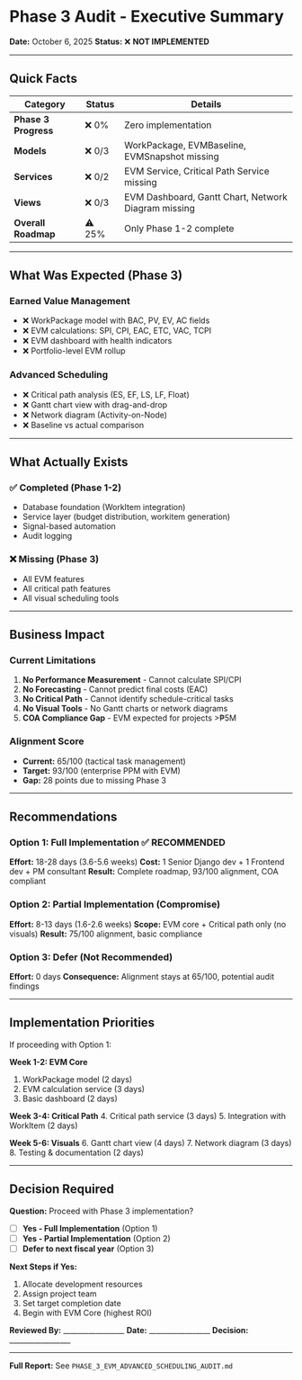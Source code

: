 # Phase 3 Audit - Executive Summary

**Date:** October 6, 2025
**Status:** ❌ **NOT IMPLEMENTED**

---

## Quick Facts

| Category | Status | Details |
|----------|--------|---------|
| **Phase 3 Progress** | ❌ 0% | Zero implementation |
| **Models** | ❌ 0/3 | WorkPackage, EVMBaseline, EVMSnapshot missing |
| **Services** | ❌ 0/2 | EVM Service, Critical Path Service missing |
| **Views** | ❌ 0/3 | EVM Dashboard, Gantt Chart, Network Diagram missing |
| **Overall Roadmap** | ⚠️ 25% | Only Phase 1-2 complete |

---

## What Was Expected (Phase 3)

### Earned Value Management
- ❌ WorkPackage model with BAC, PV, EV, AC fields
- ❌ EVM calculations: SPI, CPI, EAC, ETC, VAC, TCPI
- ❌ EVM dashboard with health indicators
- ❌ Portfolio-level EVM rollup

### Advanced Scheduling
- ❌ Critical path analysis (ES, EF, LS, LF, Float)
- ❌ Gantt chart view with drag-and-drop
- ❌ Network diagram (Activity-on-Node)
- ❌ Baseline vs actual comparison

---

## What Actually Exists

### ✅ Completed (Phase 1-2)
- Database foundation (WorkItem integration)
- Service layer (budget distribution, workitem generation)
- Signal-based automation
- Audit logging

### ❌ Missing (Phase 3)
- All EVM features
- All critical path features
- All visual scheduling tools

---

## Business Impact

### Current Limitations
1. **No Performance Measurement** - Cannot calculate SPI/CPI
2. **No Forecasting** - Cannot predict final costs (EAC)
3. **No Critical Path** - Cannot identify schedule-critical tasks
4. **No Visual Tools** - No Gantt charts or network diagrams
5. **COA Compliance Gap** - EVM expected for projects >₱5M

### Alignment Score
- **Current:** 65/100 (tactical task management)
- **Target:** 93/100 (enterprise PPM with EVM)
- **Gap:** 28 points due to missing Phase 3

---

## Recommendations

### Option 1: Full Implementation ✅ RECOMMENDED
**Effort:** 18-28 days (3.6-5.6 weeks)
**Cost:** 1 Senior Django dev + 1 Frontend dev + PM consultant
**Result:** Complete roadmap, 93/100 alignment, COA compliant

### Option 2: Partial Implementation (Compromise)
**Effort:** 8-13 days (1.6-2.6 weeks)
**Scope:** EVM core + Critical path only (no visuals)
**Result:** 75/100 alignment, basic compliance

### Option 3: Defer (Not Recommended)
**Effort:** 0 days
**Consequence:** Alignment stays at 65/100, potential audit findings

---

## Implementation Priorities

If proceeding with Option 1:

**Week 1-2: EVM Core**
1. WorkPackage model (2 days)
2. EVM calculation service (3 days)
3. Basic dashboard (2 days)

**Week 3-4: Critical Path**
4. Critical path service (3 days)
5. Integration with WorkItem (2 days)

**Week 5-6: Visuals**
6. Gantt chart view (4 days)
7. Network diagram (3 days)
8. Testing & documentation (2 days)

---

## Decision Required

**Question:** Proceed with Phase 3 implementation?

- [ ] **Yes - Full Implementation** (Option 1)
- [ ] **Yes - Partial Implementation** (Option 2)
- [ ] **Defer to next fiscal year** (Option 3)

**Next Steps if Yes:**
1. Allocate development resources
2. Assign project team
3. Set target completion date
4. Begin with EVM Core (highest ROI)

**Reviewed By:** _________________
**Date:** _________________
**Decision:** _________________

---

**Full Report:** See `PHASE_3_EVM_ADVANCED_SCHEDULING_AUDIT.md`
